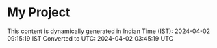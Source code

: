 # My Project

This content is dynamically generated in Indian Time (IST): 2024-04-02 09:15:19 IST
Converted to UTC: 2024-04-02 03:45:19 UTC
